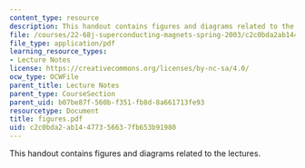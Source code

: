 ```yaml
---
content_type: resource
description: This handout contains figures and diagrams related to the lectures.
file: /courses/22-68j-superconducting-magnets-spring-2003/c2c0bda2ab14477356637fb653b91980_figures.pdf
file_type: application/pdf
learning_resource_types:
- Lecture Notes
license: https://creativecommons.org/licenses/by-nc-sa/4.0/
ocw_type: OCWFile
parent_title: Lecture Notes
parent_type: CourseSection
parent_uid: b07be87f-560b-f351-fb8d-8a661713fe93
resourcetype: Document
title: figures.pdf
uid: c2c0bda2-ab14-4773-5663-7fb653b91980
---
```

This handout contains figures and diagrams related to the lectures.